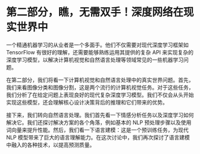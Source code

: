 # 第二部分，瞧，无需双手！深度网络在现实世界中

一个精通机器学习的从业者是一个多面手。他们不仅需要对现代深度学习框架如 TensorFlow 有很好的理解，还需要能够熟练运用其提供的复杂 API 来实现复杂的深度学习模型，以解决计算机视觉和自然语言处理等领域常见的一些机器学习问题。

在第二部分，我们将看一下计算机视觉和自然语言处理中的真实世界问题。首先，我们来看图像分类和图像分割，这是两个流行的计算机视觉任务。对于这些任务，我们分析了在给定问题上表现良好的现代复杂深度学习模型。我们不仅会从头开始实现这些模型，还会理解核心设计决策背后的推理和它们带来的优势。

接下来，我们转向自然语言处理。我们首先看一下情感分析任务以及深度学习如何解决它。我们还探讨解决方案的各个角落，例如基本的 NLP 预处理步骤以及使用词向量来提升性能。然后，我们看一下语言建模：这是一个预训练任务，为现代 NLP 模型带来了巨大的语言理解能力。在这次讨论中，我们再次探讨了语言建模中融入的各种技术，以提高预测质量。
